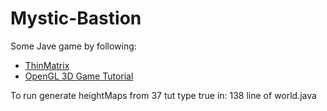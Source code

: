 # Mystic-Bastion
Some Jave game by following:
* [ThinMatrix](https://www.youtube.com/channel/UCUkRj4qoT1bsWpE_C8lZYoQ)
* [OpenGL 3D Game Tutorial](https://www.youtube.com/playlist?list=PLRIWtICgwaX0u7Rf9zkZhLoLuZVfUksDP)

To run generate heightMaps from 37 tut type true in:
138 line of world.java
